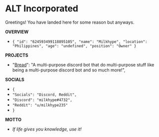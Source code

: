 # ALT Incorporated
Greetings! You have landed here for some reason but anyways. 

**OVERVIEW**
* `{
    "id": "624593499118895105",
    "name": "Milkhype",
    "location": "Philippines",
    "age": "undefined",
    "position": "Owner"
}`


**PROJECTS**
*   "[Bread](https://github.com/Milkhype/Bread-1)": "A multi-purpose discord bot that do multi-purpose stuff like being a multi-purpose discord bot and so much more!",


**SOCIALS**
* `{`
*    `"Socials": "Discord, Reddit",`
*    `"Discord": "milkhype#4732",`
*    `"Reddit": "u/milkhype235"`
* `}`

**MOTTO**
* *If life gives you knowledge, use it!*
